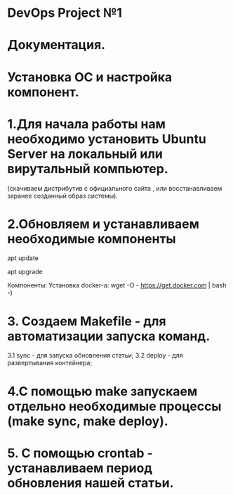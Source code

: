 # DevOps Project №1
# Документация.

# Установка ОС и настройка компонент.

# 1.Для начала работы нам необходимо установить Ubuntu Server на локальный или вирутальный компьютер.
  (скачиваем дистрибутив с официального сайта , или восстанавливаем заранее созданный образ системы).

# 2.Обновляем и устанавливаем необходимые компоненты 

apt update 

apt upgrade

Компоненты:
Установка docker-а:
wget -O - https://get.docker.com | bash -)

# 3. Создаем Makefile - для автоматизации запуска команд.

3.1 sync - для запуска обновления статьи;
3.2 deploy - для развертывания контейнера;

# 4.С помощью make запускаем отдельно необходимые процессы (make sync, make deploy). 

# 5. С помощью crontab - устанавливаем период обновления нашей статьи.
 

